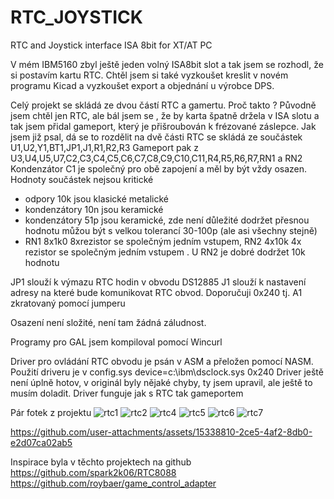 # RTC_JOYSTICK
RTC and Joystick interface ISA 8bit for XT/AT PC

V mém IBM5160 zbyl ještě jeden volný ISA8bit slot a tak jsem se rozhodl, že si postavím kartu RTC. Chtěl jsem si také vyzkoušet kreslit v novém
programu Kicad a  vyzkoušet export a objednání u výrobce DPS.

Celý projekt se skládá ze dvou částí RTC a gamertu. Proč takto ? Původně jsem chtěl jen RTC, ale bál jsem se , že by karta špatně držela v ISA slotu
a tak jsem přidal gameport, který je přišroubován k frézované záslepce.
Jak jsem již psal, dá se to rozdělit na dvě části 
RTC se skládá ze součástek U1,U2,Y1,BT1,JP1,J1,R1,R2,R3
Gameport pak z U3,U4,U5,U7,C2,C3,C4,C5,C6,C7,C8,C9,C10,C11,R4,R5,R6,R7,RN1 a RN2
Kondenzátor C1 je společný pro obě zapojení a měl by být vždy osazen.
Hodnoty součástek nejsou kritické 
- odpory 10k jsou klasické metalické
- kondenzátory 10n jsou keramické
- kondenzátory 51p jsou keramické, zde není důležité dodržet přesnou hodnotu můžou být s velkou tolerancí 30-100p (ale asi všechny stejně)
- RN1 8x1k0 8xrezistor se společným jedním vstupem, RN2 4x10k 4x rezistor se společným jedním vstupem . U RN2 je dobré dodržet 10k hodnotu

JP1 slouží k výmazu RTC hodin v obvodu DS12885
J1 slouží k nastavení adresy na které bude komunikovat RTC obvod. Doporučuji 0x240 tj. A1 zkratovaný pomocí jumperu

Osazení není složité, není tam žádná záludnost.

Programy pro GAL jsem kompiloval pomocí Wincurl

Driver pro ovládání RTC obvodu je psán v ASM a přeložen pomocí NASM. Použití driveru je v config.sys
device=c:\ibm\dsclock.sys 0x240
Driver ještě není úplně hotov, v originál byly nějaké chyby, ty jsem upravil, ale ještě to musím doladit. Driver funguje jak s RTC tak gameportem 

Pár fotek z projektu
![rtc1](https://github.com/user-attachments/assets/96d01788-2fb6-4262-b954-b4a0ba77a517)
![rtc2](https://github.com/user-attachments/assets/5bd82b7f-a29e-481f-a63c-f595b514e8e8)
![rtc4](https://github.com/user-attachments/assets/7d08d716-1c16-4986-93d1-36ae1502f4d4)
![rtc5](https://github.com/user-attachments/assets/b63085b2-44ef-4949-b006-0e90560cf58b)
![rtc6](https://github.com/user-attachments/assets/9734a088-53b7-4616-b7cc-abdc777a827f)
![rtc7](https://github.com/user-attachments/assets/f145c380-9755-40e9-94e6-5a5e6a110987)

https://github.com/user-attachments/assets/15338810-2ce5-4af2-8db0-e2d07ca02ab5





Inspirace byla v těchto projektech na github
https://github.com/spark2k06/RTC8088
https://github.com/roybaer/game_control_adapter


